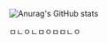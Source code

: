 ![Anurag's GitHub stats](https://github-readme-stats.vercel.app/api?username=parksuja&show_icons=true&theme=radical)

ㅁㄴㅇㄴㅁㅇㅁㅁㄴㅇ
